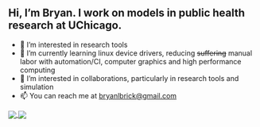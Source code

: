 ## Hi, I’m Bryan. I work on models in public health research at UChicago.
- 👀 I’m interested in research tools
- 🌱 I’m currently learning linux device drivers, reducing ~~suffering~~ manual labor with automation/CI, computer graphics and high performance computing
- 💞️ I’m interested in collaborations, particularly in research tools and simulation
- 📫 You can reach me at bryanlbrick@gmail.com



<a href="https://github.com/anuraghazra/github-readme-stats">
  <img align="center" src="https://github-readme-stats.vercel.app/api?username=branrickman&count_private=true&show_icons=true&theme=highcontrast" />
</a>
<a href="https://github.com/anuraghazra/github-readme-stats">
  <img align="center" src="https://github-readme-stats.vercel.app/api/top-langs/?username=branrickman&theme=highcontrast&layout=compact" />
</a>
